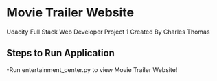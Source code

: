 # Movie Trailer Website
Udacity Full Stack Web Developer Project 1
Created By Charles Thomas

## Steps to Run Application
-Run entertainment_center.py to view Movie Trailer Website!
